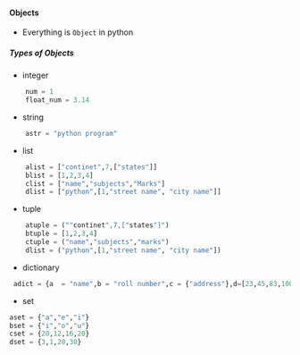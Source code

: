 #### Objects
- Everything is ```Object``` in python

##### Types of Objects
- integer
```python
    num = 1
    float_num = 3.14
```
- string
```python
    astr = "python program"
```
- list
```python
    alist = ["continet",7,["states"]]
    blist = [1,2,3,4]
    clist = ["name","subjects","Marks"]
    dlist = ["python",[1,"street name", "city name"]]
```
- tuple
```python
    atuple = (""continet",7,["states"]")
    btuple = [1,2,3,4]
    ctuple = ("name","subjects","marks")
    dlist = ("python",[1,"street name", "city name"])
```
- dictionary
```python
 adict = {a  = "name",b = "roll number",c = {"address"},d=[23,45,83,100]}
```
- set
```python
aset = {"a","e","i"}
bset = {"i","o","u"}
cset = {20,12,16,20}
dset = {3,1,20,30}
```
